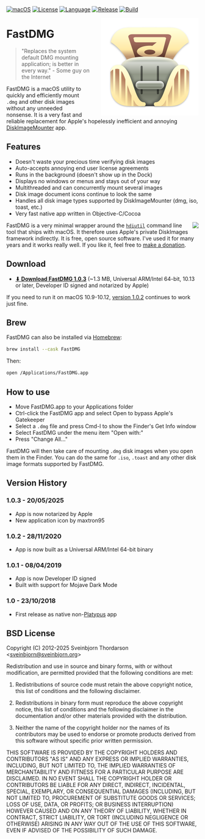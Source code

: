 [![macOS](https://img.shields.io/badge/macOS-000000?style=flat&logo=apple&logoColor=white)]()
[![License](https://img.shields.io/badge/License-BSD%203--Clause-blue.svg)](https://opensource.org/licenses/BSD-3-Clause)
[![Language](https://img.shields.io/badge/language-objective--c-lightgrey)]()
[![Release](https://shields.io/github/v/release/sveinbjornt/fastdmg?display_name=tag)]()
[![Build](https://github.com/sveinbjornt/fastdmg/actions/workflows/macos.yml/badge.svg)]()

<img src="Icon/fastdmg.png" width="256" height="256" align="right" style="float: right; margin-left: 30px;">

# FastDMG

> "Replaces the system default DMG mounting application; is better in every way." - Some guy on the Internet

FastDMG is a macOS utility to quickly and efficiently mount `.dmg` and other disk images without any unneeded nonsense. It is a very fast and reliable replacement for Apple's hopelessly inefficient and annoying [DiskImageMounter](https://en.wikipedia.org/wiki/DiskImageMounter) app.

## Features

* Doesn't waste your precious time verifying disk images
* Auto-accepts annoying end user license agreements
* Runs in the background (doesn't show up in the Dock)
* Displays no windows or menus and stays out of your way
* Multithreaded and can concurrently mount several images
* Disk image document icons continue to look the same
* Handles all disk image types supported by DiskImageMounter (dmg, iso, toast, etc.)
* Very fast native app written in Objective-C/Cocoa

<a href="https://www.paypal.com/cgi-bin/webscr?cmd=_s-xclick&hosted_button_id=BDT58J7HYKAEE"><img align="right" src="https://www.paypalobjects.com/WEBSCR-640-20110306-1/en_US/i/btn/btn_donate_LG.gif" style="float:right; margin-left: 20px;"></a>

FastDMG is a very minimal wrapper around the [ `hdiutil`](https://web.archive.org/web/20170506155736/https://developer.apple.com/legacy/library/documentation/Darwin/Reference/ManPages/man1/hdiutil.1.html) command line tool that ships with macOS. It therefore uses Apple's private DiskImages framework indirectly. It is free, open source software. I've used it for many years and it works really well. If you like it, feel free to [make a donation](https://sveinbjorn.org/donations).

## Download

*  **[⬇ Download FastDMG 1.0.3](https://sveinbjorn.org/files/software/FastDMG.zip)** (~1.3 MB, Universal ARM/Intel 64-bit, 10.13 or later, Developer ID signed and notarized by Apple)

If you need to run it on macOS 10.9-10.12, [version 1.0.2](https://sveinbjorn.org/files/software/fastdmg/) continues to work just fine.

## Brew

FastDMG can also be installed via [Homebrew](https://brew.sh/):

```bash
brew install --cask FastDMG
```

Then:

```bash
open /Applications/FastDMG.app
```

## How to use

* Move FastDMG.app to your Applications folder
* Ctrl-click the FastDMG app and select Open to bypass Apple's Gatekeeper
* Select a `.dmg` file and press Cmd-I to show the Finder's Get Info window
* Select FastDMG under the menu item "Open with:"
* Press "Change All..."

FastDMG will then take care of mounting  `.dmg` disk images when you open them in the Finder. 
You can do the same for `.iso`, `.toast` and any other disk image formats supported by FastDMG.

## Version History

### 1.0.3 - 20/05/2025

* App is now notarized by Apple
* New application icon by maxtron95

### 1.0.2 - 28/11/2020

* App is now built as a Universal ARM/Intel 64-bit binary

### 1.0.1 - 08/04/2019

* App is now Developer ID signed
* Built with support for Mojave Dark Mode

### 1.0 - 23/10/2018

* First release as native non-[Platypus](https://sveinbjorn.org/platypus) app

## BSD License 

Copyright (C) 2012-2025 Sveinbjorn Thordarson &lt;<a href="mailto:sveinbjorn@sveinbjorn.org">sveinbjorn@sveinbjorn.org</a>&gt;

Redistribution and use in source and binary forms, with or without modification,
are permitted provided that the following conditions are met:

1. Redistributions of source code must retain the above copyright notice, this
list of conditions and the following disclaimer.

2. Redistributions in binary form must reproduce the above copyright notice, this
list of conditions and the following disclaimer in the documentation and/or other
materials provided with the distribution.

3. Neither the name of the copyright holder nor the names of its contributors may
be used to endorse or promote products derived from this software without specific
prior written permission.

THIS SOFTWARE IS PROVIDED BY THE COPYRIGHT HOLDERS AND CONTRIBUTORS "AS IS" AND
ANY EXPRESS OR IMPLIED WARRANTIES, INCLUDING, BUT NOT LIMITED TO, THE IMPLIED
WARRANTIES OF MERCHANTABILITY AND FITNESS FOR A PARTICULAR PURPOSE ARE DISCLAIMED.
IN NO EVENT SHALL THE COPYRIGHT HOLDER OR CONTRIBUTORS BE LIABLE FOR ANY DIRECT,
INDIRECT, INCIDENTAL, SPECIAL, EXEMPLARY, OR CONSEQUENTIAL DAMAGES (INCLUDING, BUT
NOT LIMITED TO, PROCUREMENT OF SUBSTITUTE GOODS OR SERVICES; LOSS OF USE, DATA, OR
PROFITS; OR BUSINESS INTERRUPTION) HOWEVER CAUSED AND ON ANY THEORY OF LIABILITY,
WHETHER IN CONTRACT, STRICT LIABILITY, OR TORT (INCLUDING NEGLIGENCE OR OTHERWISE)
ARISING IN ANY WAY OUT OF THE USE OF THIS SOFTWARE, EVEN IF ADVISED OF THE
POSSIBILITY OF SUCH DAMAGE.

